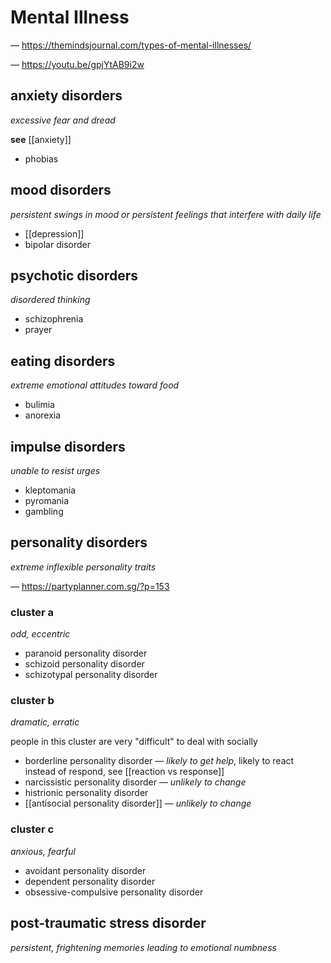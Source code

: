 # Mental Illness

&mdash; <https://themindsjournal.com/types-of-mental-illnesses/>

&mdash; <https://youtu.be/gpjYtAB9i2w>

## anxiety disorders

_excessive fear and dread_

**see** [[anxiety]]

- phobias

## mood disorders

_persistent swings in mood or persistent feelings that interfere with daily life_

- [[depression]]
- bipolar disorder

## psychotic disorders

_disordered thinking_

- schizophrenia
- prayer

## eating disorders

_extreme emotional attitudes toward food_

- bulimia
- anorexia

## impulse disorders

_unable to resist urges_

- kleptomania
- pyromania
- gambling

## personality disorders

_extreme inflexible personality traits_

&mdash; <https://partyplanner.com.sg/?p=153>

### cluster a

_odd, eccentric_

- paranoid personality disorder
- schizoid personality disorder
- schizotypal personality disorder

### cluster b

_dramatic, erratic_

people in this cluster are very "difficult" to deal with socially

- borderline personality disorder &mdash; _likely to get help_, likely to react instead of respond, see [[reaction vs response]]
- narcissistic personality disorder &mdash; _unlikely to change_
- histrionic personality disorder
- [[antisocial personality disorder]] &mdash; _unlikely to change_

### cluster c

_anxious, fearful_

- avoidant personality disorder
- dependent personality disorder
- obsessive-compulsive personality disorder

## post-traumatic stress disorder

_persistent, frightening memories leading to emotional numbness_

